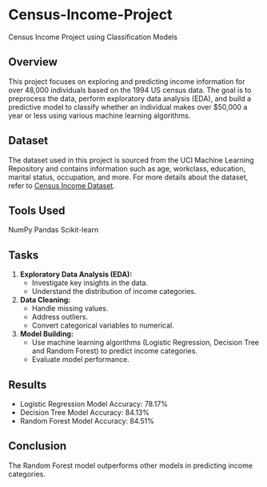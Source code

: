 # Census-Income-Project
Census Income Project using Classification Models

## Overview

This project focuses on exploring and predicting income information for over 48,000 individuals based on the 1994 US census data. The goal is to preprocess the data, perform exploratory data analysis (EDA), and build a predictive model to classify whether an individual makes over $50,000 a year or less using various machine learning algorithms.

## Dataset

The dataset used in this project is sourced from the UCI Machine Learning Repository and contains information such as age, workclass, education, marital status, occupation, and more. For more details about the dataset, refer to [Census Income Dataset](https://archive.ics.uci.edu/ml/datasets/census+income).

## Tools Used

NumPy
Pandas
Scikit-learn

## Tasks

1. **Exploratory Data Analysis (EDA):**
   - Investigate key insights in the data.
   - Understand the distribution of income categories.
2. **Data Cleaning:**
   - Handle missing values.
   - Address outliers.
   - Convert categorical variables to numerical.
3. **Model Building:**
   - Use machine learning algorithms (Logistic Regression, Decision Tree and Random Forest) to predict income categories.
   - Evaluate model performance.
  
## Results

   - Logistic Regression Model Accuracy: 78.17%
   - Decision Tree Model Accuracy: 84.13%
   - Random Forest Model Accuracy: 84.51%

## Conclusion

The Random Forest model outperforms other models in predicting income categories.
  
  
